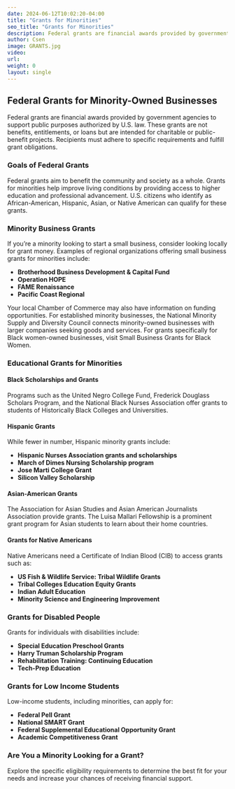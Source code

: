 ```yaml
---
date: 2024-06-12T10:02:20-04:00
title: "Grants for Minorities"
seo_title: "Grants for Minorities"
description: Federal grants are financial awards provided by government agencies to support public purposes authorized by U.S. law. 
author: Csen
image: GRANTS.jpg
video:
url: 
weight: 0
layout: single
---
```

##  Federal Grants for Minority-Owned Businesses

Federal grants are financial awards provided by government agencies to support public purposes authorized by U.S. law. These grants are not benefits, entitlements, or loans but are intended for charitable or public-benefit projects. Recipients must adhere to specific requirements and fulfill grant obligations.

### Goals of Federal Grants

Federal grants aim to benefit the community and society as a whole. Grants for minorities help improve living conditions by providing access to higher education and professional advancement. U.S. citizens who identify as African-American, Hispanic, Asian, or Native American can qualify for these grants.

### Minority Business Grants

If you’re a minority looking to start a small business, consider looking locally for grant money. Examples of regional organizations offering small business grants for minorities include:
- **Brotherhood Business Development & Capital Fund**
- **Operation HOPE**
- **FAME Renaissance**
- **Pacific Coast Regional**

Your local Chamber of Commerce may also have information on funding opportunities. For established minority businesses, the National Minority Supply and Diversity Council connects minority-owned businesses with larger companies seeking goods and services. For grants specifically for Black women-owned businesses, visit Small Business Grants for Black Women.

### Educational Grants for Minorities

#### Black Scholarships and Grants
Programs such as the United Negro College Fund, Frederick Douglass Scholars Program, and the National Black Nurses Association offer grants to students of Historically Black Colleges and Universities.

#### Hispanic Grants
While fewer in number, Hispanic minority grants include:
- **Hispanic Nurses Association grants and scholarships**
- **March of Dimes Nursing Scholarship program**
- **Jose Marti College Grant**
- **Silicon Valley Scholarship**

#### Asian-American Grants
The Association for Asian Studies and Asian American Journalists Association provide grants. The Luisa Mallari Fellowship is a prominent grant program for Asian students to learn about their home countries.

#### Grants for Native Americans
Native Americans need a Certificate of Indian Blood (CIB) to access grants such as:
- **US Fish & Wildlife Service: Tribal Wildlife Grants**
- **Tribal Colleges Education Equity Grants**
- **Indian Adult Education**
- **Minority Science and Engineering Improvement**

### Grants for Disabled People
Grants for individuals with disabilities include:
- **Special Education Preschool Grants**
- **Harry Truman Scholarship Program**
- **Rehabilitation Training: Continuing Education**
- **Tech-Prep Education**

### Grants for Low Income Students
Low-income students, including minorities, can apply for:
- **Federal Pell Grant**
- **National SMART Grant**
- **Federal Supplemental Educational Opportunity Grant**
- **Academic Competitiveness Grant**

### Are You a Minority Looking for a Grant?

Explore the specific eligibility requirements to determine the best fit for your needs and increase your chances of receiving financial support.